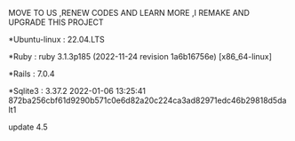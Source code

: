 MOVE TO US ,RENEW CODES AND LEARN MORE ,I REMAKE AND UPGRADE THIS PROJECT

*Ubuntu-linux : 22.04.LTS

*Ruby : ruby 3.1.3p185 (2022-11-24 revision 1a6b16756e) [x86_64-linux]

*Rails : 7.0.4

*Sqlite3 : 3.37.2 2022-01-06 13:25:41 872ba256cbf61d9290b571c0e6d82a20c224ca3ad82971edc46b29818d5dalt1

update 4.5
